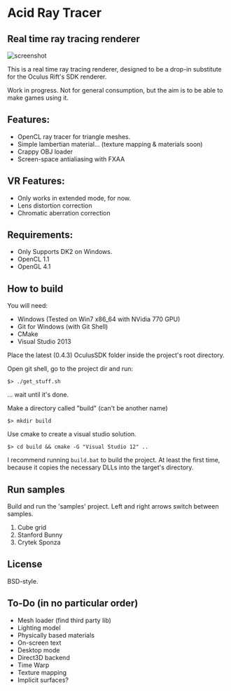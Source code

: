 Acid Ray Tracer
===============

Real time ray tracing renderer
------------------------------

![screenshot](http://i.imgur.com/kyQswNi.png)

This is a real time ray tracing renderer, designed to be a drop-in substitute for the Oculus Rift's SDK renderer.

Work in progress. Not for general consumption, but the aim is to be able to make games using it.

Features:
---------

* OpenCL ray tracer for triangle meshes.
* Simple lambertian material... (texture mapping & materials soon)
* Crappy OBJ loader
* Screen-space antialiasing with FXAA

VR Features:
------------

* Only works in extended mode, for now.
* Lens distortion correction
* Chromatic aberration correction

Requirements:
-------------

* Only Supports DK2 on Windows.
* OpenCL 1.1
* OpenGL 4.1

How to build
------------

You will need:
* Windows (Tested on Win7 x86_64 with NVidia 770 GPU)
* Git for Windows (with Git Shell)
* CMake
* Visual Studio 2013

Place the latest (0.4.3) OculusSDK folder inside the project's root directory.

Open git shell, go to the project dir and run:

    $> ./get_stuff.sh

... wait until it's done.

Make a directory called "build" (can't be another name)

    $> mkdir build

Use cmake to create a visual studio solution.

    $> cd build && cmake -G "Visual Studio 12" ..

I recommend running `build.bat` to build the project. At least the first time, because it copies the necessary DLLs into the target's directory.

Run samples
-----------

Build and run the 'samples' project. Left and right arrows switch between samples.

1. Cube grid
2. Stanford Bunny
3. Crytek Sponza

License
-------

BSD-style.

To-Do (in no particular order)
------------------------------

* Mesh loader (find third party lib)
* Lighting model
* Physically based materials
* On-screen text
* Desktop mode
* Direct3D backend
* Time Warp
* Texture mapping
* Implicit surfaces?
